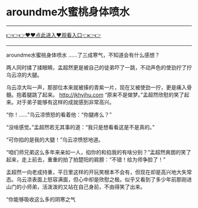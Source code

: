 # aroundme水蜜桃身体喷水

<hr/> <a href="https://github.com/nemmp/jaok/issues/2">👉👉👉♥♥点此进入♥观看入口👈👉👉</a><hr/>

aroundme水蜜桃身体喷水
……了三成寒气，不知道会有什么感想？

两人同时揉了揉眼睛，孟超然更是被自己的徒弟吓了一跳，不动声色的使劲拧了拧乌云凉的大腿。

乌云凉大叫一声，那部位本来就被揍的青紫一片，现在又被使劲一拧，更是痛入骨髓。抱着腿跳了起来。
http://jkhyjhu.com
“原来不是做梦。”孟超然欣慰的笑了起来。对于弟子能够有这样的成就感到非常高兴。

“你！……”乌云凉愤怒的看着他：“你腿疼么？”

“没啥感觉。”孟超然若无其事的道：“我只是想看看这是不是真的。”

“可你掐的是我的大腿！”乌云凉愤怒地道。

“咱们师兄弟这么多年来亲如一人，掐你的和掐我的有啥分别？”孟超然爽朗的笑了起来，走上前去，重重的拍了拍楚阳的肩膀：“不错！给为师争脸了！”

孟超然一向老成持重，平日里这样的开玩笑根本不会有，但现在却是高兴地大失常态。乌云凉表面上怒容满面，但心中却是欣慰之极。似乎又看到了多少年前那刚进山门的小师弟，活泼泼的又站在自己身前，不由得笑了出来。

“你能够吸收这么多的阴寒之气
